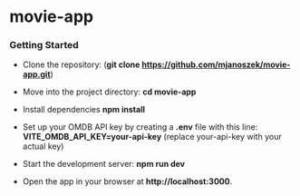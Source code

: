 # movie-app
### Getting Started

- Clone the repository: (**git clone https://github.com/mjanoszek/movie-app.git**)

- Move into the project directory: **cd movie-app**

- Install dependencies **npm install**

- Set up your OMDB API key by creating a **.env** file with this line: **VITE_OMDB_API_KEY=your-api-key** (replace your-api-key with your actual key)

- Start the development server: **npm run dev**

- Open the app in your browser at **http://localhost:3000**.
